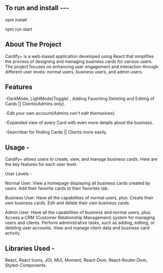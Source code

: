 To run and install --- 
-

npm install


npm run start

About The Project
-
Cardify+ is a web-based application developed using React that simplifies the process of designing and managing business cards for various users. The project focuses on enhancing user engagement and interaction through different user levels: normal users, business users, and admin users.

Features
-
-DarkMode, LightMode(Toggle) , Adding Favoriting Deleting and Editing of Cards || Clients(Admins only).

-Edit your own account(*Admins can't edit themselves*).

-Expanded view of every Card with even more details about the business.

-Searchbar for finding Cards || Clients more easily.

Usage -
-

Cardify+ allows users to create, view, and manage business cards. Here are the key features for each user level:


User Levels -

Normal User:
View a homepage displaying all business cards created by users.
Add their favorite cards to their favorites tab.

Business User:
Have all the capabilities of normal users, plus:
Create their own business cards.
Edit and delete their own business cards.

Admin User:
Have all the capabilities of business and normal users, plus:
Access a CRM (Customer Relationship Management) system for managing users and clients.
Perform administrative tasks, such as adding, editing, or deleting user accounts.
View and manage client data and business card activity.

Libraries Used - 
-
React,
React Icons,
JOI,
MUI,
Moment,
React-Dom,
React-Router-Dom,
Styled-Components.


